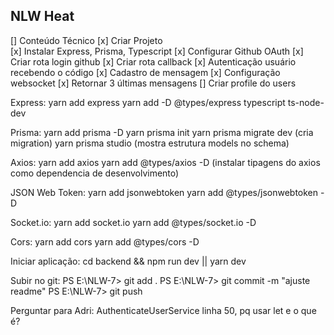 ## NLW Heat

[] Conteúdo Técnico
    [x] Criar Projeto
    <br>
    [x] Instalar Express, Prisma, Typescript
    [x] Configurar Github OAuth
    [x] Criar rota login github
    [x] Criar rota callback
    [x] Autenticação usuário recebendo o código
    [x] Cadastro de mensagem
    [x] Configuração websocket
    [x] Retornar 3 últimas mensagens
    [] Criar profile do users


Express:
yarn add express
yarn add -D @types/express typescript ts-node-dev

Prisma:
yarn add prisma -D
yarn prisma init
yarn prisma migrate dev (cria migration)
yarn prisma studio (mostra estrutura models no schema)

Axios:
yarn add axios
yarn add @types/axios -D (instalar tipagens do axios como dependencia de desenvolvimento)

JSON Web Token:
yarn add jsonwebtoken
yarn add @types/jsonwebtoken -D

Socket.io:
yarn add socket.io
yarn add @types/socket.io -D

Cors:
yarn add cors
yarn add @types/cors -D

Iniciar aplicação:
cd backend && npm run dev || yarn dev

Subir no git:
PS E:\NLW-7> git add .
PS E:\NLW-7> git commit -m "ajuste readme"
PS E:\NLW-7> git push


Perguntar para Adri:
AuthenticateUserService linha 50, pq usar let e o que é?